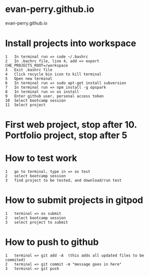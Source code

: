 # evan-perry.github.io
evan-perry.github.io

# Install projects into workspace
	1	In terminal run => code ~/.bashrc
	2	In .bachrc file, line 4, add => export CHE_PROJECTS_ROOT=/workspace
	3	Exit .bashrc file
	4	Click recycle bin icon to kill terminal
	5	Open new terminal
	6	In terminal run => sudo apt-get install subversion
	7	In terminal run => npm install -g opspark
	8	In terminal run => os install
	9	Enter github user, personal access token
	10	Select bootcamp session
	11	Select project

# First web project, stop after 10. Portfolio project, stop after 5

# How to test work
	1	go to terminal, type in => os test
	2	select bootcamp session
	3	find project to be tested, and download/run test

# How to submit projects in gitpod
	1	terminal => os submit
	2	select bootcamp session
	3	select project to submit

# How to push to github
	1	terminal => git add -A  (this adds all updated files to be commited)
	2	terminal => git commit -m "message goes in here"
	3	terminal => git push
